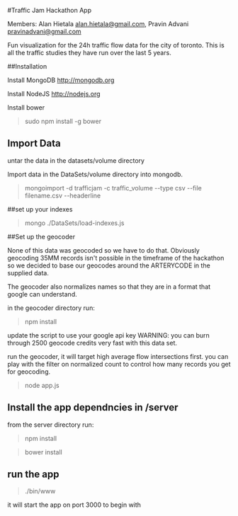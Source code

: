#Traffic Jam Hackathon App

Members: Alan Hietala alan.hietala@gmail.com, Pravin Advani pravinadvani@gmail.com

Fun visualization for the 24h traffic flow data for the city of toronto. This is all the traffic studies they have run over the last 5 years.

##Installation

Install MongoDB http://mongodb.org 

Install NodeJS http://nodejs.org

Install bower 

> sudo npm install -g bower

## Import Data

untar the data in the datasets/volume directory

Import data in the DataSets/volume directory into mongodb.

> mongoimport -d trafficjam -c traffic_volume --type csv --file filename.csv --headerline

##set up your indexes

> mongo ./DataSets/load-indexes.js


##Set up the geocoder

None of this data was geocoded so we have to do that. Obviously geocoding 35MM records isn't possible in the timeframe of the hackathon so we decided to base our geocodes around the ARTERYCODE in the supplied data. 

The geocoder also normalizes names so that they are in a format that google can understand.

in the geocoder directory run:
>  npm install

update the script to use your google api key WARNING: you can burn through 2500 geocode credits very fast with this data set.

run the geocoder, it will target high average flow intersections first. you can play with the filter on normalized count to control how many records you get for geocoding.

> node app.js 

## Install the app dependncies in /server

from the server directory run:

> npm install

> bower install

## run the app 

> ./bin/www

it will start the app on port 3000 to begin with

